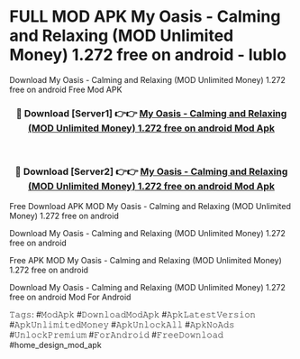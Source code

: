 # FULL MOD APK My Oasis - Calming and Relaxing (MOD Unlimited Money) 1.272 free on android - lublo
Download My Oasis - Calming and Relaxing (MOD Unlimited Money) 1.272 free on android Free Mod APK

<div align="center">
<h3>🔴 Download [Server1] 👉👉 <a href="https://apk-comot.site?title=My_Oasis_-_Calming_and_Relaxing_(MOD_Unlimited_Money)_1.272_free_on_android">My Oasis - Calming and Relaxing (MOD Unlimited Money) 1.272 free on android Mod Apk</a></h3><br>

<h3>🔴 Download [Server2] 👉👉 <a href="https://apk-comot.site?title=My_Oasis_-_Calming_and_Relaxing_(MOD_Unlimited_Money)_1.272_free_on_android">My Oasis - Calming and Relaxing (MOD Unlimited Money) 1.272 free on android Mod Apk</a></h3>
</div>


Free Download APK MOD My Oasis - Calming and Relaxing (MOD Unlimited Money) 1.272 free on android

Download My Oasis - Calming and Relaxing (MOD Unlimited Money) 1.272 free on android 

Free APK MOD My Oasis - Calming and Relaxing (MOD Unlimited Money) 1.272 free on android 

Download My Oasis - Calming and Relaxing (MOD Unlimited Money) 1.272 free on android Mod For Android

𝚃𝚊𝚐𝚜: #𝙼𝚘𝚍𝙰𝚙𝚔 #𝙳𝚘𝚠𝚗𝚕𝚘𝚊𝚍𝙼𝚘𝚍𝙰𝚙𝚔 #𝙰𝚙𝚔𝙻𝚊𝚝𝚎𝚜𝚝𝚅𝚎𝚛𝚜𝚒𝚘𝚗 #𝙰𝚙𝚔𝚄𝚗𝚕𝚒𝚖𝚒𝚝𝚎𝚍𝙼𝚘𝚗𝚎𝚢 #𝙰𝚙𝚔𝚄𝚗𝚕𝚘𝚌𝚔𝙰𝚕𝚕 #𝙰𝚙𝚔𝙽𝚘𝙰𝚍𝚜 #𝚄𝚗𝚕𝚘𝚌𝚔𝙿𝚛𝚎𝚖𝚒𝚞𝚖 #𝙵𝚘𝚛𝙰𝚗𝚍𝚛𝚘𝚒𝚍 #𝙵𝚛𝚎𝚎𝙳𝚘𝚠𝚗𝚕𝚘𝚊𝚍 #home_design_mod_apk